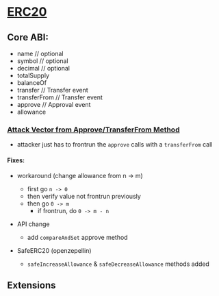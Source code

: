# [ERC20](https://eips.ethereum.org/EIPS/eip-20)

## Core ABI:
- name // optional
- symbol // optional
- decimal // optional
- totalSupply
- balanceOf
- transfer // Transfer event
- transferFrom // Transfer event
- approve // Approval event
- allowance

### [Attack Vector from Approve/TransferFrom Method](https://docs.google.com/document/d/1YLPtQxZu1UAvO9cZ1O2RPXBbT0mooh4DYKjA_jp-RLM/edit?pli=1&tab=t.0#heading=h.m9fhqynw2xvt)
- attacker just has to frontrun the `approve` calls with a `transferFrom` call

#### Fixes:
- workaround (change allowance from n -> m)
    - first go `n -> 0`
    - then verify value not frontrun previously
    - then go `0 -> m`
        - if frontrun, do `0 -> m - n`

- API change
    - add `compareAndSet` approve method

- SafeERC20 (openzepellin)
    - `safeIncreaseAllowance` & `safeDecreaseAllowance` methods added

## Extensions
